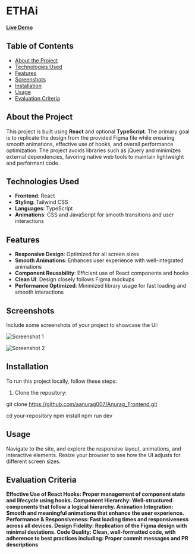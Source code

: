# ETHAi

**[Live Demo](https://storied-starburst-427594.netlify.app/)**

## Table of Contents

- [About the Project](#about-the-project)
- [Technologies Used](#technologies-used)
- [Features](#features)
- [Screenshots](#screenshots)
- [Installation](#installation)
- [Usage](#usage)
- [Evaluation Criteria](#evaluation-criteria)


## About the Project

This project is built using **React** and optional **TypeScript**. The primary goal is to replicate the design from the provided Figma file while ensuring smooth animations, effective use of hooks, and overall performance optimization. The project avoids libraries such as jQuery and minimizes external dependencies, favoring native web tools to maintain lightweight and performant code.

## Technologies Used

- **Frontend**: React
- **Styling**: Tailwind CSS 
- **Languages**: TypeScript 
- **Animations**: CSS and JavaScript for smooth transitions and user interactions

## Features

- **Responsive Design**: Optimized for all screen sizes
- **Smooth Animations**: Enhances user experience with well-integrated animations
- **Component Reusability**: Efficient use of React components and hooks
- **Clean UI**: Design closely follows Figma mockups
- **Performance Optimized**: Minimized library usage for fast loading and smooth interactions

## Screenshots

Include some screenshots of your project to showcase the UI:

![Screenshot 1](https://github.com/user-attachments/assets/44ad954f-89f7-4717-97cb-b277384647ca)

![Screenshot 2](https://github.com/user-attachments/assets/488a9126-b43c-4304-9b83-60ced539731d)


## Installation

To run this project locally, follow these steps:

1. Clone the repository:


git clone https://github.com/aanurag007/Anurag_Frontend.git

cd your-repository
npm install
npm run dev

## Usage
Navigate to the site, and explore the responsive layout, animations, and interactive elements.
Resize your browser to see how the UI adjusts for different screen sizes.


## Evaluation Criteria


**Effective Use of React Hooks: Proper management of component state and lifecycle using hooks.
Component Hierarchy: Well-structured components that follow a logical hierarchy.
Animation Integration: Smooth and meaningful animations that enhance the user experience.
Performance & Responsiveness: Fast loading times and responsiveness across all devices.
Design Fidelity: Replication of the Figma design with minimal deviations.
Code Quality: Clean, well-formatted code, with adherence to best practices including:
Proper commit messages and PR descriptions**
